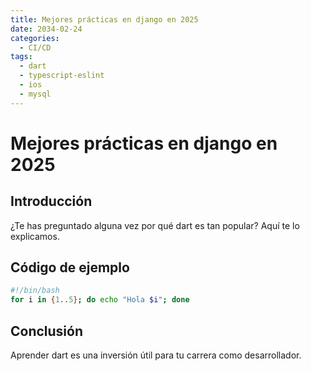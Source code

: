 ```yaml
---
title: Mejores prácticas en django en 2025
date: 2034-02-24
categories:
  - CI/CD
tags:
  - dart
  - typescript-eslint
  - ios
  - mysql
---
```


# Mejores prácticas en django en 2025

## Introducción

¿Te has preguntado alguna vez por qué dart es tan popular? Aquí te lo explicamos.

## Código de ejemplo

```bash
#!/bin/bash
for i in {1..5}; do echo "Hola $i"; done
```

## Conclusión

Aprender dart es una inversión útil para tu carrera como desarrollador.